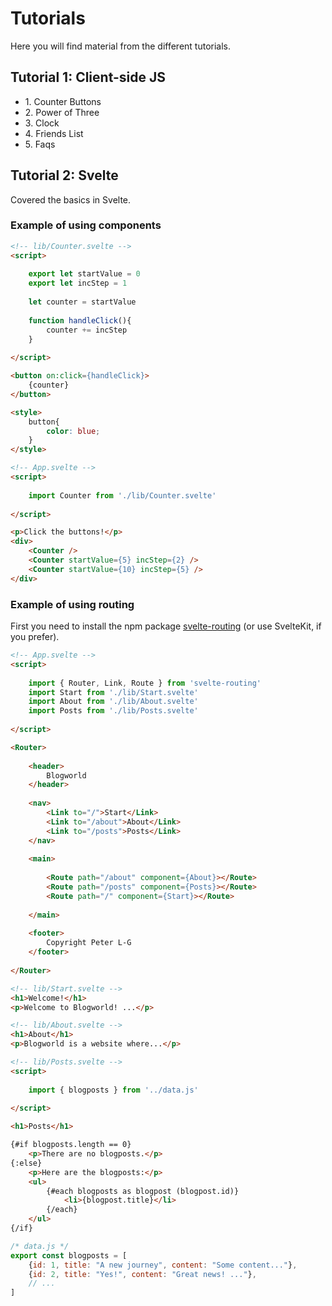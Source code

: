 # Tutorials
Here you will find material from the different tutorials.

## Tutorial 1: Client-side JS
* <a :href="$withBase('courses/web-development-advanced-concepts/files/tutorial-01/01-button-counter.html')" target="_blank">1. Counter Buttons</a>
* <a :href="$withBase('courses/web-development-advanced-concepts/files/tutorial-01/02-power-of-three.html')" target="_blank">2. Power of Three</a>
* <a :href="$withBase('courses/web-development-advanced-concepts/files/tutorial-01/03-clock.html')" target="_blank">3. Clock</a>
* <a :href="$withBase('courses/web-development-advanced-concepts/files/tutorial-01/04-friends-list.html')" target="_blank">4. Friends List</a>
* <a :href="$withBase('courses/web-development-advanced-concepts/files/tutorial-01/05-faq.html')" target="_blank">5. Faqs</a>




## Tutorial 2: Svelte
Covered the basics in Svelte.

### Example of using components
```html
<!-- lib/Counter.svelte -->
<script>
	
	export let startValue = 0
	export let incStep = 1
	
	let counter = startValue
	
	function handleClick(){
		counter += incStep
	}
	
</script>

<button on:click={handleClick}>
	{counter}
</button>

<style>
	button{
		color: blue;
	}
</style>
```

```html
<!-- App.svelte -->
<script>
	
	import Counter from './lib/Counter.svelte'
	
</script>

<p>Click the buttons!</p>
<div>
	<Counter />
	<Counter startValue={5} incStep={2} />
	<Counter startValue={10} incStep={5} />
</div>
```

### Example of using routing
First you need to install the npm package [svelte-routing](https://github.com/EmilTholin/svelte-routing) (or use SvelteKit, if you prefer).

```html
<!-- App.svelte -->
<script>
	
	import { Router, Link, Route } from 'svelte-routing'
	import Start from './lib/Start.svelte'
	import About from './lib/About.svelte'
	import Posts from './lib/Posts.svelte'
	
</script>

<Router>
	
	<header>
		Blogworld
	</header>
	
	<nav>
		<Link to="/">Start</Link>
		<Link to="/about">About</Link>
		<Link to="/posts">Posts</Link>
	</nav>
	
	<main>
		
		<Route path="/about" component={About}></Route>
		<Route path="/posts" component={Posts}></Route>
		<Route path="/" component={Start}></Route>
		
	</main>
	
	<footer>
		Copyright Peter L-G
	</footer>
	
</Router>
```

```html
<!-- lib/Start.svelte -->
<h1>Welcome!</h1>
<p>Welcome to Blogworld! ...</p>
```

```html
<!-- lib/About.svelte -->
<h1>About</h1>
<p>Blogworld is a website where...</p>
```

```html
<!-- lib/Posts.svelte -->
<script>
	
	import { blogposts } from '../data.js'
	
</script>

<h1>Posts</h1>

{#if blogposts.length == 0}
	<p>There are no blogposts.</p>
{:else}
	<p>Here are the blogposts:</p>
	<ul>
		{#each blogposts as blogpost (blogpost.id)}
			<li>{blogpost.title}</li>
		{/each}
	</ul>
{/if}
```

```js
/* data.js */
export const blogposts = [
	{id: 1, title: "A new journey", content: "Some content..."},
	{id: 2, title: "Yes!", content: "Great news! ..."},
	// ...
]
```